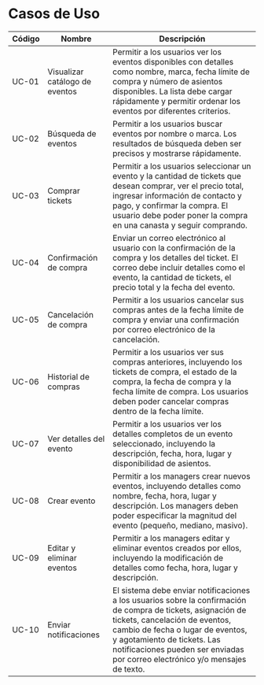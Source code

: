 # Casos de Uso

| Código | Nombre                        | Descripción                                                                                             |
|--------|-------------------------------|---------------------------------------------------------------------------------------------------------|
| UC-01  | Visualizar catálogo de eventos| Permitir a los usuarios ver los eventos disponibles con detalles como nombre, marca, fecha límite de compra y número de asientos disponibles. La lista debe cargar rápidamente y permitir ordenar los eventos por diferentes criterios. |
| UC-02  | Búsqueda de eventos           | Permitir a los usuarios buscar eventos por nombre o marca. Los resultados de búsqueda deben ser precisos y mostrarse rápidamente. |
| UC-03  | Comprar tickets               | Permitir a los usuarios seleccionar un evento y la cantidad de tickets que desean comprar, ver el precio total, ingresar información de contacto y pago, y confirmar la compra. El usuario debe poder poner la compra en una canasta y seguir comprando. |
| UC-04  | Confirmación de compra        | Enviar un correo electrónico al usuario con la confirmación de la compra y los detalles del ticket. El correo debe incluir detalles como el evento, la cantidad de tickets, el precio total y la fecha del evento. |
| UC-05  | Cancelación de compra         | Permitir a los usuarios cancelar sus compras antes de la fecha límite de compra y enviar una confirmación por correo electrónico de la cancelación. |
| UC-06  | Historial de compras          | Permitir a los usuarios ver sus compras anteriores, incluyendo los tickets de compra, el estado de la compra, la fecha de compra y la fecha límite de compra. Los usuarios deben poder cancelar compras dentro de la fecha límite. |
| UC-07  | Ver detalles del evento       | Permitir a los usuarios ver los detalles completos de un evento seleccionado, incluyendo la descripción, fecha, hora, lugar y disponibilidad de asientos. |
| UC-08  | Crear evento                  | Permitir a los managers crear nuevos eventos, incluyendo detalles como nombre, fecha, hora, lugar y descripción. Los managers deben poder especificar la magnitud del evento (pequeño, mediano, masivo). |
| UC-09  | Editar y eliminar eventos     | Permitir a los managers editar y eliminar eventos creados por ellos, incluyendo la modificación de detalles como fecha, hora, lugar y descripción. |
| UC-10  | Enviar notificaciones         | El sistema debe enviar notificaciones a los usuarios sobre la confirmación de compra de tickets, asignación de tickets, cancelación de eventos, cambio de fecha o lugar de eventos, y agotamiento de tickets. Las notificaciones pueden ser enviadas por correo electrónico y/o mensajes de texto. |

